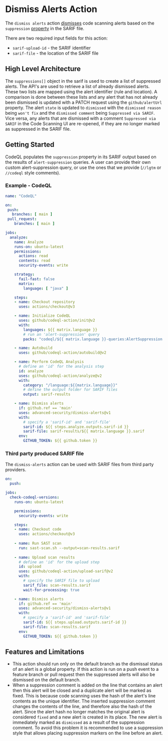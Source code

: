 # Dismiss Alerts Action 

The `dismiss alerts` action [dismisses](https://docs.github.com/en/code-security/code-scanning/automatically-scanning-your-code-for-vulnerabilities-and-errors/managing-code-scanning-alerts-for-your-repository) code scanning alerts based on the `suppression` [property](https://docs.oasis-open.org/sarif/sarif/v2.0/csprd02/sarif-v2.0-csprd02.html#_Toc10127852) in the SARIF file. 

There are two required input fields for this action: 
- `sarif-upload-id` - the SARIF identifier
- `sarif-file` - the location of the SARIF file

## High Level Architecture 

The `suppressions[]` object in the sarif is used to create a list of suppressed alerts. The API's are used to retrieve a list of already dismissed alerts. These two lists are mapped using the alert identifier (rule and location).  A comparison is done between these lists and any alert that has not already been dismissed is updated with a PATCH request using the `github/alertUrl` property. The alert `state` is updated to `dismissed` with the `dismissed reason` being `won't fix` and the `dismissed comment` being `Suppressed via SARIF`. Vice versa, any alerts that are dismissed with a comment `Suppressed via SARIF` in the Code Scanning UI are re-opened, if they are no longer marked as suppressed in the SARIF file.

## Getting Started 

CodeQL populates the `suppression` property in its SARIF output based on the results of `alert-suppression` queries. A user can provide their own custom alert-suppression query, or use the ones that we provide (`//lgtm` or `//codeql` style comments).

### Example - CodeQL 

```yaml
name: "CodeQL"

on:
 push:
   branches: [ main ]
 pull_request:
    branches: [ main ]

jobs:
  analyze:
    name: Analyze
    runs-on: ubuntu-latest
    permissions:
      actions: read
      contents: read
      security-events: write

    strategy:
      fail-fast: false
      matrix:
        language: [ "java" ]

    steps:
    - name: Checkout repository
      uses: actions/checkout@v3

    - name: Initialize CodeQL
      uses: github/codeql-action/init@v2
      with:
        languages: ${{ matrix.language }}
        # run an 'alert-suppression' query
        packs: "codeql/${{ matrix.language }}-queries:AlertSuppression.ql"

    - name: Autobuild
      uses: github/codeql-action/autobuild@v2

    - name: Perform CodeQL Analysis
      # define an 'id' for the analysis step
      id: analyze
      uses: github/codeql-action/analyze@v2
      with:
        category: "/language:${{matrix.language}}"
        # define the output folder for SARIF files
        output: sarif-results

    - name: Dismiss alerts
      if: github.ref == 'main'
      uses: advanced-security/dismiss-alerts@v1
      with:
        # specify a 'sarif-id' and 'sarif-file'
        sarif-id: ${{ steps.analyze.outputs.sarif-id }}
        sarif-file: sarif-results/${{ matrix.language }}.sarif
      env:
        GITHUB_TOKEN: ${{ github.token }}
```

### Third party produced SARIF file 

The `dismiss-alerts` action can be used with SARIF files from third party providers.

``` yaml
on:
  push:

jobs:
  check-codeql-versions:
    runs-on: ubuntu-latest

    permissions:
      security-events: write

    steps:
    - name: Checkout code
      uses: actions/checkout@v3
    
    - name: Run SAST scan
      run: sast-scan.sh --output=scan-results.sarif
      
    - name: Upload scan results
      # define an 'id' for the upload step
      id: upload
      uses: github/codeql-action/upload-sarif@v2
      with:
        # specify the SARIF file to upload
        sarif_file: scan-results.sarif
        wait-for-processing: true

    - name: Dismiss alerts
      if: github.ref == 'main'    
      uses: advanced-security/dismiss-alerts@v1
      with:
        # specify a 'sarif-id' and 'sarif-file'
        sarif-id: ${{ steps.upload.outputs.sarif-id }}
        sarif-file: scan-results.sarif
      env:
        GITHUB_TOKEN: ${{ github.token }}        
```

## Features and Limitations 

- This action should run only on the default branch as the dismissal status of an alert is a global property. If this action is run on a push event to a feature branch or pull request then the suppressed alerts will also be dismissed on the default branch. 
- When a suppression comment is added on the line that contains an alert then this alert will be closed and a duplicate alert will be marked as fixed. This is because code scanning uses the hash of the alert's line contents as the unique identifier. The inserted suppression comment changes the contents of the line, and therefore also the hash of the alert. Since the alert hash no longer matches the original alert is considered `fixed` and a new alert is created in its place. The new alert is immediately marked as `dismissed` as a result of the suppression comment. To avoid this problem it is recommended to use a suppression style that allows placing suppression markers on the line before an alert.
